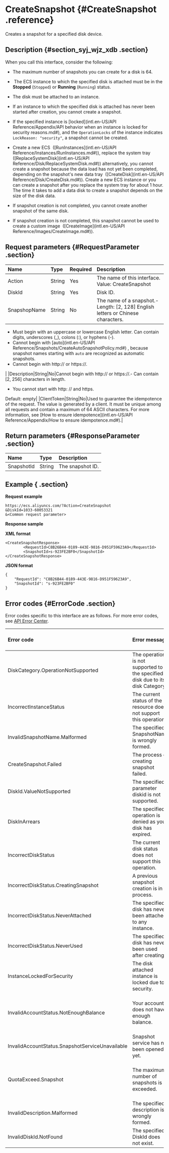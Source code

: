 # CreateSnapshot {#CreateSnapshot .reference}

Creates a snapshot for a specified disk device. 

## Description {#section_syj_wjz_xdb .section}

When you call this interface, consider the following:

-   The maximum number of snapshots you can create for a disk is 64.

-    The ECS instance to which the specified disk is attached must be in the **Stopped** \(`Stopped`\) or **Running** \(`Running`\) status.

-   The disk must be attached to an instance.

-   If an instance to which the specified disk is attached has never been started after creation, you cannot create a snapshot.

-   If the specified instance is [locked](intl.en-US/API Reference/Appendix/API behavior when an instance is locked for security reasons.md#), and the `OperationLocks` of the instance indicates `LockReason: "security"`, a snapshot cannot be created.

-   Create a new ECS  \([RunInstances](intl.en-US/API Reference/Instances/RunInstances.md#)\), replace the system tray \([ReplaceSystemDisk](intl.en-US/API Reference/Disk/ReplaceSystemDisk.md#)\) alternatively, you cannot create a snapshot because the data load has not yet been completed, depending on the snapshot's new data tray  \([CreateDisk](intl.en-US/API Reference/Disk/CreateDisk.md#)\). Create a new ECS instance or you can create a snapshot after you replace the system tray for about 1 hour. The time it takes to add a data disk to create a snapshot depends on the size of the disk data.

-   If snapshot creation is not completed, you cannot create another snapshot of the same disk.

-   If snapshot creation is not completed, this snapshot cannot be used to create a custom image  \([CreateImage](intl.en-US/API Reference/Images/CreateImage.md#)\).


## Request parameters {#RequestParameter .section}

|Name|Type|Required|Description|
|:---|:---|:-------|:----------|
|Action|String|Yes|The name of this interface. Value: CreateSnapshot|
|DiskId|String|Yes|Disk ID.|
|SnapshopName|String|No|The name of a snapshot.-   Length: \[2, 128\] English letters or Chinese characters.
-   Must begin with an uppercase or lowercase English letter. Can contain digits, underscores \(\_\), colons \(:\), or hyphens \(-\).
-   Cannot begin with [auto](intl.en-US/API Reference/Snapshots/CreateAutoSnapshotPolicy.md#) , because snapshot names starting with `auto` are recognized as automatic  snapshots.
-   Cannot begin with http:// or https://.

|
|Description|String|No|Cannot begin with http:// or https://.-   Can contain \[2, 256\] characters in length.
-   You cannot start with http: // and https.

Default: empty|
|ClientToken|String|No|Used to guarantee the idempotence of the request. The value is generated by a client. It must be unique among all requests and contain a maximum of 64 ASCII characters. For more information, see [How to ensure idempotence](intl.en-US/API Reference/Appendix/How to ensure idempotence.md#).|

## Return parameters {#ResponseParameter .section}

|Name|Type|Description|
|:---|:---|:----------|
|SnapshotId|String|The snapshot ID.|

## Example { .section}

**Request example** 

```
https://ecs.aliyuncs.com/?Action=CreateSnapshot
&DiskId=1033-60053321
&<Common request parameter>
```

**Response sample** 

**XML format**

```
<CreateSnapshotResponse>
        <RequestId>C8B26B44-0189-443E-9816-D951F59623A9</RequestId>
        <SnapshotId>s-923FE2BF0</SnapshotId>
</CreateSnapshotResponse>
```

 **JSON format** 

```
{
    "RequestId": "C8B26B44-0189-443E-9816-D951F59623A9",
    "SnapshotId": "s-923FE2BF0"
}
```

## Error codes {#ErrorCode .section}

Error codes specific to this interface are as follows. For more error codes, see [API Error Center](https://error-center.alibabacloud.com/status/product/Ecs).

|Error code|Error message|HTTP status code|Note|
|:---------|:------------|:---------------|:---|
|DiskCategory.OperationNotSupported|The operation is not supported to the specified disk due to its disk Category|400|You cannot create a snapshot for the specified disk because of its category.|
|IncorrectInstanceStatus|The current status of the resource does not support this operation.|400|The instance of disk Mount must be in **Stopped** \(`Stopped`\), or **Running** \(`Running`\) status.|
|InvalidSnapshotName.Malformed|The specified SnapshotName is wrongly formed.|400|The specified`SnapshotName` is invalid.|
|CreateSnapshot.Failed|The process of creating snapshot failed.|403|Snapshot creation has failed.|
|DiskId.ValueNotSupported|The specified parameter diskid is not supported.|403|You cannot create snapshots for the specified`DiskId`.|
|DiskInArrears|The specified operation is denied as your disk has expired.|403|The disk has an overdue payment. Try again after your clear your overdue payment.|
|IncorrectDiskStatus|The current disk status does not support this operation.|403|The specified disk must be in the **In\_use** \(`In_use`\) status.|
|IncorrectDiskStatus.CreatingSnapshot|A previous snapshot creation is in process.|403|A snapshot for the specified disk is being created.  Please try again later.|
|IncorrectDiskStatus.NeverAttached|The specified disk has never been attached to any instance.|403|The disk must have been attached to an instance.|
|IncorrectDiskStatus.NeverUsed|The specified disk has never been used after creating.|403|The disk has not been used and the snapshot cannot be created.|
|InstanceLockedForSecurity|The disk attached instance is locked due to security.|403|The specified instance has been locked for security.|
|InvalidAccountStatus.NotEnoughBalance|Your account does not have enough balance.|403|You registered credit card is invalid. Or insufficient balance in your PayPal account.  You have an [overdue payment](https://help.aliyun.com/document_detail/37107.html).|
|InvalidAccountStatus.SnapshotServiceUnavailable|Snapshot service has not been opened yet.|403|You have not activated the service. Please open a [ticket](https://workorder-intl.console.aliyun.com/#/ticket/createIndex) to activate it .|
|QuotaExceed.Snapshot|The maximum number of snapshots is exceeded.|403| You have exceeded the snapshot creation limit. The maximum number of snapshots you can create for a disk is 64.|
|InvalidDescription.Malformed|The specified description is wrongly formed.|404|The specified target image `Description` is invalid.|
|InvalidDiskId.NotFound|The specified DiskId does not exist.|404|The specified disk does not exist.|

